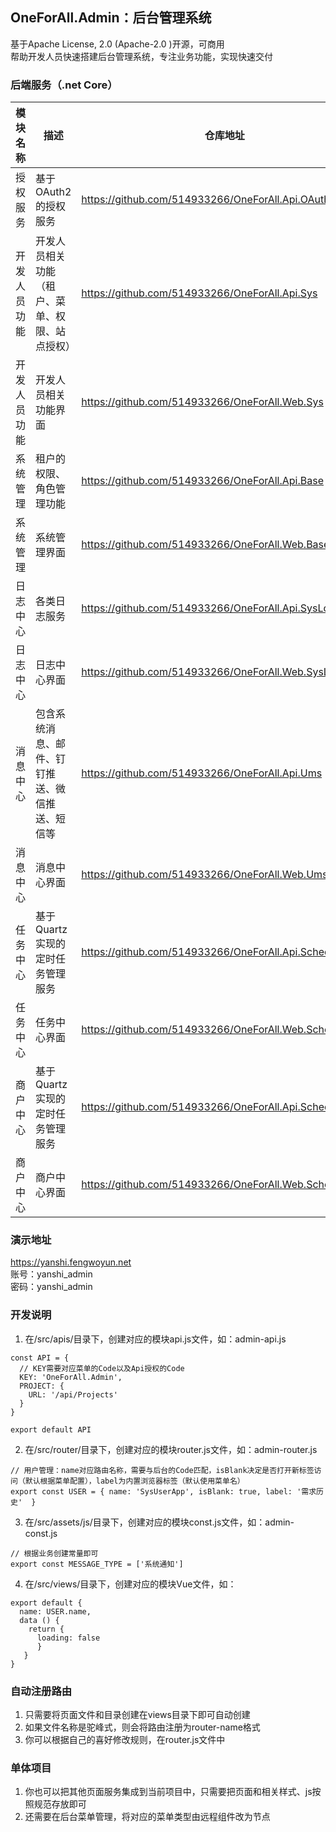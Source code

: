 ## **OneForAll.Admin：后台管理系统**
基于Apache License, 2.0 (Apache-2.0 )开源，可商用<br/>
帮助开发人员快速搭建后台管理系统，专注业务功能，实现快速交付<br/>

### 后端服务（.net Core）

| 模块名称 | 描述 | 仓库地址 |
| ------- | ------- | ------- |
| 授权服务 | 基于OAuth2的授权服务 | https://github.com/514933266/OneForAll.Api.OAuth |
| 开发人员功能 | 开发人员相关功能（租户、菜单、权限、站点授权） | https://github.com/514933266/OneForAll.Api.Sys |
| 开发人员功能 | 开发人员相关功能界面 | https://github.com/514933266/OneForAll.Web.Sys |
| 系统管理 | 租户的权限、角色管理功能 | https://github.com/514933266/OneForAll.Api.Base |
| 系统管理 | 系统管理界面 | https://github.com/514933266/OneForAll.Web.Base |
| 日志中心 | 各类日志服务 | https://github.com/514933266/OneForAll.Api.SysLog |
| 日志中心 | 日志中心界面 | https://github.com/514933266/OneForAll.Web.SysLog |
| 消息中心 | 包含系统消息、邮件、钉钉推送、微信推送、短信等 | https://github.com/514933266/OneForAll.Api.Ums |
| 消息中心 | 消息中心界面 | https://github.com/514933266/OneForAll.Web.Ums |
| 任务中心 | 基于Quartz实现的定时任务管理服务 | https://github.com/514933266/OneForAll.Api.ScheduleJob |
| 任务中心 | 任务中心界面 | https://github.com/514933266/OneForAll.Web.ScheduleJob |
| 商户中心 | 基于Quartz实现的定时任务管理服务 | https://github.com/514933266/OneForAll.Api.ScheduleJob |
| 商户中心 | 商户中心界面 | https://github.com/514933266/OneForAll.Web.ScheduleJob |

### 演示地址
https://yanshi.fengwoyun.net<br/>
账号：yanshi_admin<br/>
密码：yanshi_admin<br/>

### 开发说明
1. 在/src/apis/目录下，创建对应的模块api.js文件，如：admin-api.js
```
const API = {
  // KEY需要对应菜单的Code以及Api授权的Code
  KEY: 'OneForAll.Admin',
  PROJECT: {
    URL: '/api/Projects'
  }
}

export default API

```
2. 在/src/router/目录下，创建对应的模块router.js文件，如：admin-router.js
```
// 用户管理：name对应路由名称，需要与后台的Code匹配，isBlank决定是否打开新标签访问（默认根据菜单配置），label为内置浏览器标签（默认使用菜单名）
export const USER = { name: 'SysUserApp', isBlank: true, label: '需求历史'  }
```
3. 在/src/assets/js/目录下，创建对应的模块const.js文件，如：admin-const.js
```
// 根据业务创建常量即可
export const MESSAGE_TYPE = ['系统通知']
```
4. 在/src/views/目录下，创建对应的模块Vue文件，如：
```
export default {
  name: USER.name,
  data () {
    return {
      loading: false
      }
   }
}
```

### 自动注册路由
1. 只需要将页面文件和目录创建在views目录下即可自动创建
2. 如果文件名称是驼峰式，则会将路由注册为router-name格式
3. 你可以根据自己的喜好修改规则，在router.js文件中

### 单体项目
1. 你也可以把其他页面服务集成到当前项目中，只需要把页面和相关样式、js按照规范存放即可
2. 还需要在后台菜单管理，将对应的菜单类型由远程组件改为节点